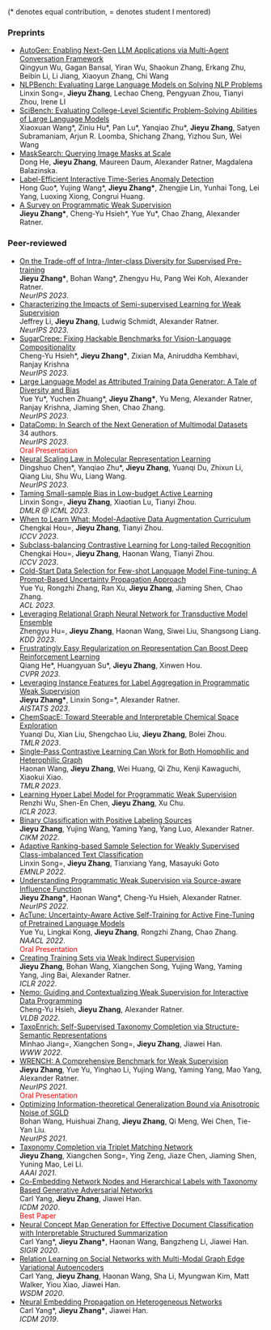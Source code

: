 (\* denotes equal contribution, = denotes student I mentored)
### Preprints
- [AutoGen: Enabling Next-Gen LLM Applications via Multi-Agent Conversation Framework](https://arxiv.org/abs/2308.08155)
<br>Qingyun Wu, Gagan Bansal, Yiran Wu, Shaokun Zhang, Erkang Zhu, Beibin Li, Li Jiang, Xiaoyun Zhang, Chi Wang
- [NLPBench: Evaluating Large Language Models on Solving NLP Problems](http://arxiv.org/abs/2309.15630)
  <br>Linxin Song=, **Jieyu Zhang**, Lechao Cheng, Pengyuan Zhou, Tianyi Zhou, Irene LI
- [SciBench: Evaluating College-Level Scientific Problem-Solving Abilities of Large Language Models](https://arxiv.org/abs/2307.10635)
<br>Xiaoxuan Wang\*, Ziniu Hu\*, Pan Lu\*, Yanqiao Zhu\*, **Jieyu Zhang**, Satyen Subramaniam, Arjun R. Loomba, Shichang Zhang, Yizhou Sun, Wei Wang
- [MaskSearch: Querying Image Masks at Scale](https://arxiv.org/abs/2305.02375)
<br>Dong He, **Jieyu Zhang**, Maureen Daum, Alexander Ratner, Magdalena Balazinska.
- [Label-Efficient Interactive Time-Series Anomaly Detection](https://arxiv.org/abs/2212.14621)
<br>Hong Guo\*, Yujing Wang\*, **Jieyu Zhang\***, Zhengjie Lin, Yunhai Tong, Lei Yang, Luoxing Xiong, Congrui Huang.
- [A Survey on Programmatic Weak Supervision](https://arxiv.org/abs/2202.05433)
<br>**Jieyu Zhang\***, Cheng-Yu Hsieh\*, Yue Yu\*, Chao Zhang, Alexander Ratner.

### Peer-reviewed
- [On the Trade-off of Intra-/Inter-class Diversity for Supervised Pre-training](https://arxiv.org/abs/2305.12224)
<br>**Jieyu Zhang\***, Bohan Wang\*, Zhengyu Hu, Pang Wei Koh, Alexander Ratner.
<br>*NeurIPS 2023*.
- [Characterizing the Impacts of Semi-supervised Learning for Weak Supervision]()
<br>Jeffrey Li, **Jieyu Zhang**, Ludwig Schmidt, Alexander Ratner.
<br>*NeurIPS 2023*.
- [SugarCrepe: Fixing Hackable Benchmarks for Vision-Language Compositionality](https://arxiv.org/abs/2306.14610)
<br>Cheng-Yu Hsieh\*, **Jieyu Zhang\***, Zixian Ma, Aniruddha Kembhavi, Ranjay Krishna
<br>*NeurIPS 2023*.
- [Large Language Model as Attributed Training Data Generator: A Tale of Diversity and Bias](https://arxiv.org/abs/2306.15895)
<br>Yue Yu\*, Yuchen Zhuang\*, **Jieyu Zhang\***, Yu Meng, Alexander Ratner, Ranjay Krishna, Jiaming Shen, Chao Zhang.
<br>*NeurIPS 2023*.
- [DataComp: In Search of the Next Generation of Multimodal Datasets](https://arxiv.org/abs/2304.14108)
<br>34 authors.
<br>*NeurIPS 2023*.
<br><font color=red>Oral Presentation</font>
- [Neural Scaling Law in Molecular Representation Learning](http://arxiv.org/abs/2309.15123)
<br>Dingshuo Chen\*, Yanqiao Zhu\*, **Jieyu Zhang**, Yuanqi Du, Zhixun Li, Qiang Liu, Shu Wu, Liang Wang.
<br>*NeurIPS 2023*.
- [Taming Small-sample Bias in Low-budget Active Learning](https://arxiv.org/abs/2306.11056)
<br>Linxin Song=, **Jieyu Zhang**, Xiaotian Lu, Tianyi Zhou.
<br>*DMLR @ ICML 2023*.
- [When to Learn What: Model-Adaptive Data Augmentation Curriculum](https://arxiv.org/abs/2309.04747)
<br>Chengkai Hou=, **Jieyu Zhang**, Tianyi Zhou.
<br>*ICCV 2023*.
- [Subclass-balancing Contrastive Learning for Long-tailed Recognition](https://arxiv.org/abs/2306.15925)
<br>Chengkai Hou=, **Jieyu Zhang**, Haonan Wang, Tianyi Zhou.
<br>*ICCV 2023*.
- [Cold-Start Data Selection for Few-shot Language Model Fine-tuning: A Prompt-Based Uncertainty Propagation Approach](https://aclanthology.org/2023.acl-long.141/)
<br>Yue Yu, Rongzhi Zhang, Ran Xu, **Jieyu Zhang**, Jiaming Shen, Chao Zhang.
<br>*ACL 2023*.
- [Leveraging Relational Graph Neural Network for Transductive Model Ensemble](https://dl.acm.org/doi/pdf/10.1145/3580305.3599414)
<br>Zhengyu Hu=, **Jieyu Zhang**, Haonan Wang, Siwei Liu, Shangsong Liang.
<br>*KDD 2023*.
- [Frustratingly Easy Regularization on Representation Can Boost Deep Reinforcement Learning](https://openaccess.thecvf.com/content/CVPR2023/html/He_Frustratingly_Easy_Regularization_on_Representation_Can_Boost_Deep_Reinforcement_Learning_CVPR_2023_paper.html)
<br>Qiang He\*, Huangyuan Su\*, **Jieyu Zhang**, Xinwen Hou.
<br>*CVPR 2023*.
- [Leveraging Instance Features for Label Aggregation in Programmatic Weak Supervision](https://arxiv.org/abs/2210.02724)
<br>**Jieyu Zhang\***, Linxin Song=\*, Alexander Ratner.
<br>*AISTATS 2023*.
- [ChemSpacE: Toward Steerable and Interpretable Chemical Space Exploration](https://openreview.net/forum?id=C1Xl8dYCBn)
<br>Yuanqi Du, Xian Liu, Shengchao Liu, **Jieyu Zhang**, Bolei Zhou.
<br>*TMLR 2023*.
- [Single-Pass Contrastive Learning Can Work for Both Homophilic and Heterophilic Graph](https://arxiv.org/abs/2211.10890)
<br>Haonan Wang, **Jieyu Zhang**, Wei Huang, Qi Zhu, Kenji Kawaguchi, Xiaokui Xiao.
<br>*TMLR 2023*.
- [Learning Hyper Label Model for Programmatic Weak Supervision](https://openreview.net/forum?id=aCQt_BrkSjC)
<br>Renzhi Wu, Shen-En Chen, **Jieyu Zhang**, Xu Chu.
<br>*ICLR 2023*.
- [Binary Classification with Positive Labeling Sources](https://dl.acm.org/doi/10.1145/3511808.3557552)
<br>**Jieyu Zhang**, Yujing Wang, Yaming Yang, Yang Luo, Alexander Ratner.
<br>*CIKM 2022*.
- [Adaptive Ranking-based Sample Selection for Weakly Supervised Class-imbalanced Text Classification](https://aclanthology.org/2022.findings-emnlp.119/)
<br>Linxin Song=, **Jieyu Zhang**, Tianxiang Yang, Masayuki Goto
<br>*EMNLP 2022*.
- [Understanding Programmatic Weak Supervision via Source-aware Influence Function](https://arxiv.org/abs/2205.12879)
<br>**Jieyu Zhang\***, Haonan Wang\*, Cheng-Yu Hsieh, Alexander Ratner.
<br>*NeurIPS 2022*.
- [AcTune: Uncertainty-Aware Active Self-Training for Active Fine-Tuning of Pretrained Language Models](https://aclanthology.org/2022.naacl-main.102/)
<br>Yue Yu, Lingkai Kong, **Jieyu Zhang**, Rongzhi Zhang, Chao Zhang.
<br>*NAACL 2022*.
<br><font color=red>Oral Presentation</font>
- [Creating Training Sets via Weak Indirect Supervision](https://arxiv.org/abs/2110.03484)
<br>**Jieyu Zhang**, Bohan Wang, Xiangchen Song, Yujing Wang, Yaming Yang, Jing Bai, Alexander Ratner.
<br>*ICLR 2022*.
- [Nemo: Guiding and Contextualizing Weak Supervision for Interactive Data Programming](https://arxiv.org/abs/2203.01382)
<br>Cheng-Yu Hsieh, **Jieyu Zhang**, Alexander Ratner.
<br>*VLDB 2022*.
- [TaxoEnrich: Self-Supervised Taxonomy Completion via Structure-Semantic Representations](https://arxiv.org/abs/2202.04887)
<br>Minhao Jiang=, Xiangchen Song=, **Jieyu Zhang**, Jiawei Han.
<br>*WWW 2022*.
- [WRENCH: A Comprehensive Benchmark for Weak Supervision](https://arxiv.org/abs/2109.11377)
<br>**Jieyu Zhang**, Yue Yu, Yinghao Li, Yujing Wang, Yaming Yang, Mao Yang, Alexander Ratner.
<br>*NeurIPS 2021*.
<br><font color=red>Oral Presentation</font>
- [Optimizing Information-theoretical Generalization Bound via Anisotropic Noise of SGLD](https://openreview.net/forum?id=lN2Uqm-ScC)
<br>Bohan Wang, Huishuai Zhang, **Jieyu Zhang**, Qi Meng, Wei Chen, Tie-Yan Liu.
<br>*NeurIPS 2021*.
- [Taxonomy Completion via Triplet Matching Network](https://arxiv.org/abs/2101.01896)
<br>**Jieyu Zhang**, Xiangchen Song=, Ying Zeng, Jiaze Chen, Jiaming Shen, Yuning Mao, Lei Li.
<br>*AAAI 2021*.
- [Co-Embedding Network Nodes and Hierarchical Labels with Taxonomy Based Generative Adversarial Networks](https://www.computer.org/csdl/proceedings-article/icdm/2020/831600a721/1r54IXOTRSg)
<br>Carl Yang, **Jieyu Zhang**, Jiawei Han.
<br>*ICDM 2020*.
<br><font color=red>Best Paper</font>
- [Neural Concept Map Generation for Effective Document Classification with Interpretable Structured Summarization](https://dl.acm.org/doi/abs/10.1145/3397271.3401312)
<br>Carl Yang\*, **Jieyu Zhang\***, Haonan Wang, Bangzheng Li, Jiawei Han.
<br>*SIGIR 2020*.
- [Relation Learning on Social Networks with Multi-Modal Graph Edge Variational Autoencoders](https://arxiv.org/abs/1911.05465)
<br>Carl Yang, **Jieyu Zhang**, Haonan Wang, Sha Li, Myungwan Kim, Matt Walker, Yiou Xiao, Jiawei Han.
<br>*WSDM 2020*.
- [Neural Embedding Propagation on Heterogeneous Networks](https://arxiv.org/abs/1910.00005)
<br>Carl Yang\*, **Jieyu Zhang\***, Jiawei Han.
<br>*ICDM 2019*.
